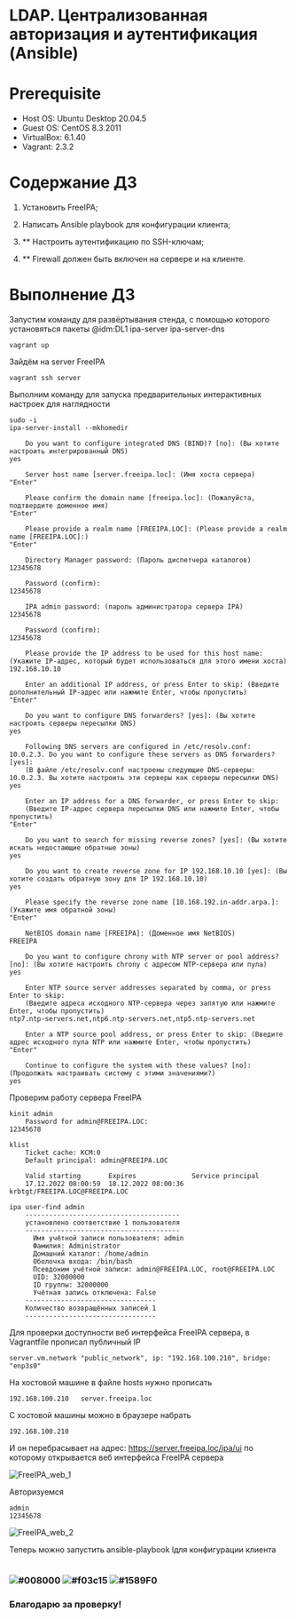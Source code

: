 # LDAP. Централизованная авторизация и аутентификация (Ansible)

# **Prerequisite**

- Host OS: Ubuntu Desktop 20.04.5
- Guest OS: CentOS 8.3.2011
- VirtualBox: 6.1.40
- Vagrant: 2.3.2

# **Содержание ДЗ**

1. Установить FreeIPA;

2. Написать Ansible playbook для конфигурации клиента;

3. ** Настроить аутентификацию по SSH-ключам;

4. ** Firewall должен быть включен на сервере и на клиенте.

# **Выполнение ДЗ**

Запустим команду для развёртывания стенда, с помощью которого установяться пакеты @idm:DL1 ipa-server ipa-server-dns
```
vagrant up
```

Зайдём на server FreeIPA
```
vagrant ssh server
```

Выполним команду для запуска предварительных интерактивных настроек для наглядности
```
sudo -i
ipa-server-install --mkhomedir

	Do you want to configure integrated DNS (BIND)? [no]: (Вы хотите настроить интегрированный DNS)
yes

	Server host name [server.freeipa.loc]: (Имя хоста сервера)
"Enter"

	Please confirm the domain name [freeipa.loc]: (Пожалуйста, подтвердите доменное имя)
"Enter"

	Please provide a realm name [FREEIPA.LOC]: (Please provide a realm name [FREEIPA.LOC]:)
"Enter"

	Directory Manager password: (Пароль диспетчера каталогов)
12345678

	Password (confirm):
12345678

	IPA admin password: (пароль администратора сервера IPA)
12345678

	Password (confirm):
12345678

	Please provide the IP address to be used for this host name: (Укажите IP-адрес, который будет использоваться для этого имени хоста)
192.168.10.10

	Enter an additional IP address, or press Enter to skip: (Введите дополнительный IP-адрес или нажмите Enter, чтобы пропустить)
"Enter"

	Do you want to configure DNS forwarders? [yes]: (Вы хотите настроить серверы пересылки DNS)
yes

	Following DNS servers are configured in /etc/resolv.conf: 10.0.2.3. Do you want to configure these servers as DNS forwarders? [yes]:
	(В файле /etc/resolv.conf настроены следующие DNS-серверы: 10.0.2.3. Вы хотите настроить эти серверы как серверы пересылки DNS)
yes

	Enter an IP address for a DNS forwarder, or press Enter to skip: 
	(Введите IP-адрес сервера пересылки DNS или нажмите Enter, чтобы пропустить)
"Enter"

	Do you want to search for missing reverse zones? [yes]: (Вы хотите искать недостающие обратные зоны)
yes

	Do you want to create reverse zone for IP 192.168.10.10 [yes]: (Вы хотите создать обратную зону для IP 192.168.10.10)
yes

	Please specify the reverse zone name [10.168.192.in-addr.arpa.]: (Укажите имя обратной зоны)
"Enter"

	NetBIOS domain name [FREEIPA]: (Доменное имя NetBIOS)
FREEIPA

	Do you want to configure chrony with NTP server or pool address? [no]: (Вы хотите настроить chrony с адресом NTP-сервера или пула)
yes

	Enter NTP source server addresses separated by comma, or press Enter to skip: 
	(Введите адреса исходного NTP-сервера через запятую или нажмите Enter, чтобы пропустить)
ntp7.ntp-servers.net,ntp6.ntp-servers.net,ntp5.ntp-servers.net

	Enter a NTP source pool address, or press Enter to skip: (Введите адрес исходного пула NTP или нажмите Enter, чтобы пропустить)
"Enter"

	Continue to configure the system with these values? [no]: (Продолжать настраивать систему с этими значениями?)
yes
```

Проверим работу сервера FreeIPA
```
kinit admin
	Password for admin@FREEIPA.LOC:
12345678

klist
	Ticket cache: KCM:0
	Default principal: admin@FREEIPA.LOC

	Valid starting       Expires              Service principal
	17.12.2022 08:00:59  18.12.2022 08:00:36  krbtgt/FREEIPA.LOC@FREEIPA.LOC
	
ipa user-find admin
	---------------------------------------
	установлено соответствие 1 пользователя
	---------------------------------------
	  Имя учётной записи пользователя: admin
	  Фамилия: Administrator
	  Домашний каталог: /home/admin
	  Оболочка входа: /bin/bash
	  Псевдоним учётной записи: admin@FREEIPA.LOC, root@FREEIPA.LOC
	  UID: 32000000
	  ID группы: 32000000
	  Учётная запись отключена: False
	---------------------------------
	Количество возвращённых записей 1
	---------------------------------
```

Для проверки доступности веб интерфейса FreeIPA сервера, в Vagrantfile прописал публичный IP
```
server.vm.network "public_network", ip: "192.168.100.210", bridge: "enp3s0"
```

На хостовой машине в файле hosts нужно прописать
```
192.168.100.210   server.freeipa.loc
```

С хостовой машины можно в браузере набрать
```
192.168.100.210
```

И он перебрасывает на адрес: https://server.freeipa.loc/ipa/ui по которому открывается веб интерфейса FreeIPA сервера

![FreeIPA_web_1](https://user-images.githubusercontent.com/91377497/208233735-84a57cdf-8b3f-4d81-8e54-54d271eca6dd.jpg)

Авторизуемся
```
admin
12345678
```

![FreeIPA_web_2](https://user-images.githubusercontent.com/91377497/208233739-3129a9ad-2d5e-4403-b036-887d43032b6b.jpg)

Теперь можно запустить ansible-playbook lдля конфигурации клиента
```

``` 
















### ![#008000](https://placehold.co/15x15/008000/008000.png) ![#f03c15](https://placehold.co/15x15/f03c15/f03c15.png) ![#1589F0](https://placehold.co/15x15/1589F0/1589F0.png)
### Благодарю за проверку!
